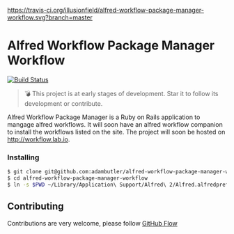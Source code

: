 https://travis-ci.org/illusionfield/alfred-workflow-package-manager-workflow.svg?branch=master
# Alfred Workflow Package Manager Workflow

[![Build Status](https://travis-ci.org/illusionfield/alfred-workflow-package-manager-workflow.svg)](https://travis-ci.org/illusionfield/alfred-workflow-package-manager-workflow)

> :bomb: This project is at early stages of development. Star it to follow its development or contribute.

Alfred Workflow Package Manager is a Ruby on Rails application to mangage alfred workflows. It will soon have an alfred workflow companion to install the workflows
listed on the site. The project will soon be hosted on http://workflow.lab.io.

### Installing

```bash
$ git clone git@github.com:adambutler/alfred-workflow-package-manager-workflow.git
$ cd alfred-workflow-package-manager-workflow
$ ln -s $PWD ~/Library/Application\ Support/Alfred\ 2/Alfred.alfredpreferences/workflows
```

## Contributing

Contributions are very welcome, please follow [GitHub Flow](https://guides.github.com/introduction/flow/index.html)
